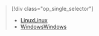 > [!div class="op_single_selector"]
> * [<span data-ttu-id="1f85a-101">Linux</span><span class="sxs-lookup"><span data-stu-id="1f85a-101">Linux</span></span>](../articles/hdinsight/hdinsight-hadoop-collect-debug-heap-dump-linux.md)
> * [<span data-ttu-id="1f85a-102">Windows</span><span class="sxs-lookup"><span data-stu-id="1f85a-102">Windows</span></span>](../articles/hdinsight/hdinsight-hadoop-collect-debug-heap-dumps.md)
> 
> 


